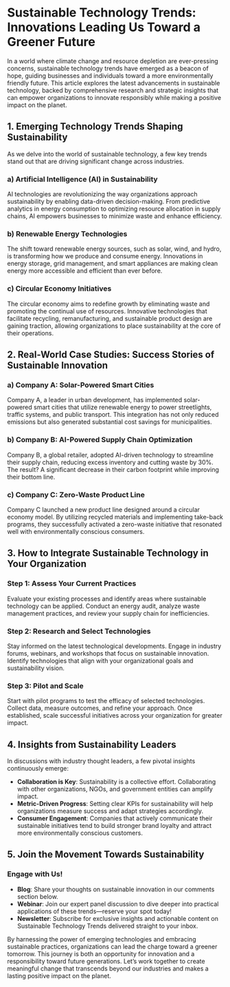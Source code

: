 # Sustainable Technology Trends: Innovations Leading Us Toward a Greener Future

In a world where climate change and resource depletion are ever-pressing concerns, sustainable technology trends have emerged as a beacon of hope, guiding businesses and individuals toward a more environmentally friendly future. This article explores the latest advancements in sustainable technology, backed by comprehensive research and strategic insights that can empower organizations to innovate responsibly while making a positive impact on the planet.

## 1. Emerging Technology Trends Shaping Sustainability

As we delve into the world of sustainable technology, a few key trends stand out that are driving significant change across industries.

### a) Artificial Intelligence (AI) in Sustainability

AI technologies are revolutionizing the way organizations approach sustainability by enabling data-driven decision-making. From predictive analytics in energy consumption to optimizing resource allocation in supply chains, AI empowers businesses to minimize waste and enhance efficiency.

### b) Renewable Energy Technologies

The shift toward renewable energy sources, such as solar, wind, and hydro, is transforming how we produce and consume energy. Innovations in energy storage, grid management, and smart appliances are making clean energy more accessible and efficient than ever before.

### c) Circular Economy Initiatives

The circular economy aims to redefine growth by eliminating waste and promoting the continual use of resources. Innovative technologies that facilitate recycling, remanufacturing, and sustainable product design are gaining traction, allowing organizations to place sustainability at the core of their operations.

## 2. Real-World Case Studies: Success Stories of Sustainable Innovation

### a) Company A: Solar-Powered Smart Cities

Company A, a leader in urban development, has implemented solar-powered smart cities that utilize renewable energy to power streetlights, traffic systems, and public transport. This integration has not only reduced emissions but also generated substantial cost savings for municipalities.

### b) Company B: AI-Powered Supply Chain Optimization

Company B, a global retailer, adopted AI-driven technology to streamline their supply chain, reducing excess inventory and cutting waste by 30%. The result? A significant decrease in their carbon footprint while improving their bottom line.

### c) Company C: Zero-Waste Product Line

Company C launched a new product line designed around a circular economy model. By utilizing recycled materials and implementing take-back programs, they successfully activated a zero-waste initiative that resonated well with environmentally conscious consumers.

## 3. How to Integrate Sustainable Technology in Your Organization

### Step 1: Assess Your Current Practices

Evaluate your existing processes and identify areas where sustainable technology can be applied. Conduct an energy audit, analyze waste management practices, and review your supply chain for inefficiencies.

### Step 2: Research and Select Technologies

Stay informed on the latest technological developments. Engage in industry forums, webinars, and workshops that focus on sustainable innovation. Identify technologies that align with your organizational goals and sustainability vision.

### Step 3: Pilot and Scale

Start with pilot programs to test the efficacy of selected technologies. Collect data, measure outcomes, and refine your approach. Once established, scale successful initiatives across your organization for greater impact.

## 4. Insights from Sustainability Leaders

In discussions with industry thought leaders, a few pivotal insights continuously emerge:

- **Collaboration is Key**: Sustainability is a collective effort. Collaborating with other organizations, NGOs, and government entities can amplify impact.
- **Metric-Driven Progress**: Setting clear KPIs for sustainability will help organizations measure success and adapt strategies accordingly.
- **Consumer Engagement**: Companies that actively communicate their sustainable initiatives tend to build stronger brand loyalty and attract more environmentally conscious customers.

## 5. Join the Movement Towards Sustainability

### Engage with Us!

- **Blog**: Share your thoughts on sustainable innovation in our comments section below.
- **Webinar**: Join our expert panel discussion to dive deeper into practical applications of these trends—reserve your spot today!
- **Newsletter**: Subscribe for exclusive insights and actionable content on Sustainable Technology Trends delivered straight to your inbox.

By harnessing the power of emerging technologies and embracing sustainable practices, organizations can lead the charge toward a greener tomorrow. This journey is both an opportunity for innovation and a responsibility toward future generations. Let’s work together to create meaningful change that transcends beyond our industries and makes a lasting positive impact on the planet.
